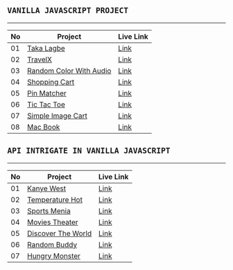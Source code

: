 ## `VANILLA JAVASCRIPT PROJECT`

---

|  No  |                                         Project                                      |                      Live Link                       |
| ---- | ------------------------------------------------------------------------------------ | ---------------------------------------------------- |
|  01  | [Taka Lagbe](https://github.com/farhan-nahid/taka-lagbe)                             | [Link](https://taka-lagbe.netlify.app/)              |
|  02  | [TravelX](https://github.com/farhan-nahid/travelX)                                   | [Link](https://travel-x.vercel.app/)                 |
|  03  | [Random Color With Audio](https://github.com/farhan-nahid/random-color-with-audio)   | [Link](https://random-color-with-audio.netlify.app/) |
|  04  | [Shopping Cart](https://github.com/farhan-nahid/shopping-cart)                       | [Link](https://shopping-cart-dom.vercel.app/)        |
|  05  | [Pin Matcher](https://github.com/farhan-nahid/pin-matcher)                           | [Link](https://pin-matcher.vercel.app/)              |
|  06  | [Tic Tac Toe](https://github.com/farhan-nahid/tic-tac-toc)                           | [Link](https://js-tic-tac-toe.vercel.app/)           |
|  07  | [Simple Image Cart](https://github.com/farhan-nahid/simple-image-cart)               | [Link](https://simple-image-cart.vercel.app/)        |
|  08  | [Mac Book](https://github.com/farhan-nahid/mac-book)                                 | [Link](https://mac-book.vercel.app/)                 |











## `API INTRIGATE IN VANILLA JAVASCRIPT`

---

|  No  |                                         Project                                      |                      Live Link                       |
| ---- | ------------------------------------------------------------------------------------ | ---------------------------------------------------- |
|  01  | [Kanye West](https://github.com/farhan-nahid/kanye-west)                             | [Link](https://kanye--west.vercel.app/)              |
|  02  | [Temperature Hot](https://github.com/farhan-nahid/temperature-hot)                   | [Link](https://temperature-hot.vercel.app/)          |
|  03  | [Sports Menia](https://github.com/farhan-nahid/sports-menia)                         | [Link](https://sports-menia.vercel.app/)             |
|  04  | [Movies Theater](https://github.com/farhan-nahid/movies-theater)                     | [Link](https://movies-theater.vercel.app/)           |
|  05  | [Discover The World](https://github.com/farhan-nahid/discover-the-world)             | [Link](https://discover-the-world.vercel.app/)       |
|  06  | [Random Buddy](https://github.com/farhan-nahid/random-buddy)                         | [Link](https://random-buddy.vercel.app/)             |
|  07  | [Hungry Monster](https://github.com/farhan-nahid/hungry-monster)                     | [Link](https://hungry-monster.vercel.app/)           |



















